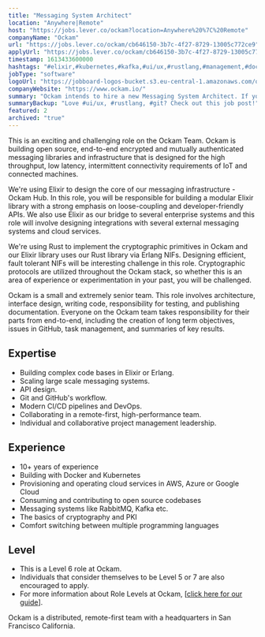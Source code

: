 ```yaml
---
title: "Messaging System Architect"
location: "Anywhere|Remote"
host: "https://jobs.lever.co/ockam?location=Anywhere%20%7C%20Remote"
companyName: "Ockam"
url: "https://jobs.lever.co/ockam/cb646150-3b7c-4f27-8729-13005c772ce9"
applyUrl: "https://jobs.lever.co/ockam/cb646150-3b7c-4f27-8729-13005c772ce9/apply"
timestamp: 1613433600000
hashtags: "#elixir,#kubernetes,#kafka,#ui/ux,#rustlang,#management,#docker,#aws,#azure"
jobType: "software"
logoUrl: "https://jobboard-logos-bucket.s3.eu-central-1.amazonaws.com/ockam"
companyWebsite: "https://www.ockam.io/"
summary: "Ockam intends to hire a new Messaging System Architect. If you have 10+ years of experience, consider applying."
summaryBackup: "Love #ui/ux, #rustlang, #git? Check out this job post!"
featured: 2
archived: "true"
---
```


This is an exciting and challenging role on the Ockam Team. Ockam is building open source, end-to-end encrypted and mutually authenticated messaging libraries and infrastructure that is designed for the high throughput, low latency, intermittent connectivity requirements of IoT and connected machines.

We're using Elixir to design the core of our messaging infrastructure - Ockam Hub. In this role, you will be responsible for building a modular Elixir library with a strong emphasis on loose-coupling and developer-friendly APIs. We also use Elixir as our bridge to several enterprise systems and this role will involve designing integrations with several external messaging systems and cloud services.

We're using Rust to implement the cryptographic primitives in Ockam and our Elixir library uses our Rust library via Erlang NIFs. Designing efficient, fault tolerant NIFs will be interesting challenge in this role. Cryptographic protocols are utilized throughout the Ockam stack, so whether this is an area of experience or experimentation in your past, you will be challenged.

Ockam is a small and extremely senior team. This role involves architecture, interface design, writing code, responsibility for testing, and publishing documentation. Everyone on the Ockam team takes responsibility for their parts from end-to-end, including the creation of long term objectives, issues in GitHub, task management, and summaries of key results.

## Expertise

*   Building complex code bases in Elixir or Erlang.
*   Scaling large scale messaging systems.
*   API design.
*   Git and GitHub's workflow.
*   Modern CI/CD pipelines and DevOps.
*   Collaborating in a remote-first, high-performance team.
*   Individual and collaborative project management leadership.

## Experience

*   10+ years of experience
*   Building with Docker and Kubernetes
*   Provisioning and operating cloud services in AWS, Azure or Google Cloud
*   Consuming and contributing to open source codebases
*   Messaging systems like RabbitMQ, Kafka etc.
*   The basics of cryptography and PKI
*   Comfort switching between multiple programming languages

## Level

*   This is a Level 6 role at Ockam.
*   Individuals that consider themselves to be Level 5 or 7 are also encouraged to apply.
*   For more information about Role Levels at Ockam, \[[click here for our guide](https://www.ockam.io/learn/how-to-guides/high-performance-team/engineering_levels/)\].

Ockam is a distributed, remote-first team with a headquarters in San Francisco California.
